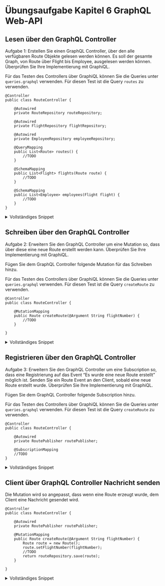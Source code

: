 # Übungsaufgabe Kapitel 6 GraphQL Web-API 

## Lesen über den GraphQL Controller   

Aufgabe 1: Erstellen Sie einen GraphQL Controller, über den alle verfügbaren Route Objekte gelesen werden können. Es soll der gesamte Graph, von Route über Flight bis Employee, ausgelesen werden können. Überprüfen Sie Ihre Implementierung mit GraphiQL.

Für das Testen des Controllers über GraphiQL können Sie die Queries unter ``queries.graphql`` verwenden. 
Für diesen Test ist die Query ``routes`` zu verwenden. 


```
@Controller
public class RouteController {
    
    @Autowired
    private RouteRepository routeRepository;
    
    @Autowired
    private FlightRepository flightRepository;
    
    @Autowired 
    private EmployeeRepository employeeRepository;
    
    @QueryMapping
    public List<Route> routes() {
        //TODO
    }
    
    @SchemaMapping
    public List<Flight> flights(Route route) {
    	//TODO
    }
    
    @SchemaMapping
    public List<Employee> employees(Flight flight) {
    	//TODO
    }
}
```

<details>
	<summary>Vollständiges Snippet</summary>
	
```
@Controller
public class RouteController {
    
    @Autowired
    private RouteRepository routeRepository;
    
    @Autowired
    private FlightRepository flightRepository;
    
    @Autowired 
    private EmployeeRepository employeeRepository;
    
    @QueryMapping
    public List<Route> routes() {
        return routeRepository.findAll();
    }
    
    @SchemaMapping
    public List<Flight> flights(Route route) {
    	return flightRepository.findByRoute(route);
    }
    
    @SchemaMapping
    public List<Employee> employees(Flight flight) {
    	return employeeRepository.findByFlight(flight);
    }
}
```
</details>

## Schreiben über den GraphQL Controller   

Aufgabe 2: Erweitern Sie den GraphQL Controller um eine Mutation so, dass über diese eine neue Route erstellt werden kann. Überprüfen Sie Ihre Implementierung mit GraphiQL.

Fügen Sie dem GraphQL Controller folgende Mutation für das Schreiben hinzu. 

Für das Testen des Controllers über GraphiQL können Sie die Queries unter ``queries.graphql`` verwenden. 
Für diesen Test ist die Query ``createRoute`` zu verwenden.

```
@Controller
public class RouteController {
  
    @MutationMapping
    public Route createRoute(@Argument String flightNumber) {  	
        //TODO	
    }
    
}
```

<details>
	<summary>Vollständiges Snippet</summary>
	
```
@Controller
public class RouteController {
  
    @MutationMapping
    public Route createRoute(@Argument String flightNumber) {  	
    	Route route = new Route();	
    	route.setFlightNumber(flightNumber);
    	return routeRepository.save(route); 	
    }
    
}
```
</details>

## Registrieren über den GraphQL Controller   

Aufgabe 3: Erweitern Sie den GraphQL Controller um eine Subscription so, dass eine Registrierung auf das Event “Es wurde eine neue Route erstellt” möglich ist. Senden Sie ein Route Event an den Client, sobald eine neue Route erstellt wurde. Überprüfen Sie Ihre Implementierung mit GraphiQL.

Fügen Sie dem GraphQL Controller folgende Subscription hinzu. 

Für das Testen des Controllers über GraphiQL können Sie die Queries unter ``queries.graphql`` verwenden. 
Für diesen Test ist die Query ``createRoute`` zu verwenden.


```
@Controller
public class RouteController {
    
    @Autowired
    private RoutePublisher routePublisher;
       
    @SubscriptionMapping
    //TODO
}
```

<details>
	<summary>Vollständiges Snippet</summary>
	
```
@Controller
public class RouteController {
    
    @Autowired
    private RoutePublisher routePublisher;
       
    @SubscriptionMapping
    public Flux<Route> registerRouteCreated() {
    	return routePublisher.getPublisher();    	
    } 
}
```
</details>

## Client über GraphQL Controller Nachricht senden    

Die Mutation wird so angepasst, dass wenn eine Route erzeugt wurde, dem Client eine Nachricht gesendet wird. 

```
@Controller
public class RouteController {
       
    @Autowired
    private RoutePublisher routePublisher;
    
    @MutationMapping
    public Route createRoute(@Argument String flightNumber) {  	
    	Route route = new Route();	
    	route.setFlightNumber(flightNumber);
    	//TODO
    	return routeRepository.save(route); 	
    }
        
}
```
    
<details>
	<summary>Vollständiges Snippet</summary>
	
```
@Controller
public class RouteController {
       
    @Autowired
    private RoutePublisher routePublisher;
    
    @MutationMapping
    public Route createRoute(@Argument String flightNumber) {  	
    	Route route = new Route();	
    	route.setFlightNumber(flightNumber);
    	routePublisher.emit(route);
    	return routeRepository.save(route); 	
    }
        
}
```
</details>

